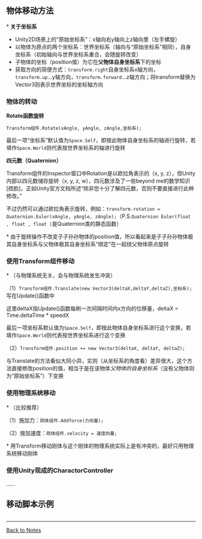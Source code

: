## 物体移动方法 

\* **关于坐标系** 

- Unity2D场景上的“原始坐标系”：x轴向右y轴向上z轴向里（左手螺旋）
- 以物体为原点的两个坐标系：世界坐标系（轴向与“原始坐标系”相同），自身坐标系（初始轴向与世界坐标系重合，会随旋转改变）
- 子物体的坐标（position值）为它在**父物体自身坐标系**下的坐标 
- 获取方向的简便方式：`transform.right`自身坐标系x轴方向，`transform.up`...y轴方向，`transform.forward`...z轴方向；将transform替换为Vector3则表示世界坐标的坐标轴方向
  
### 物体的转动

**Rotate函数旋转** 

`Transform组件.Rotate(xAngle, yAngle, zAngle,坐标系);` 

最后一项“坐标系”默认值为`Space.Self`，即按此物体自身坐标系的轴进行旋转，若填作`Space.World`则代表按世界坐标系的轴进行旋转 

**四元数（Quaternion）** 

Transform组件的Inspector窗口中Rotation是以欧拉角表示的（x, y, z），但Unity内部以四元数储存旋转（x, y, z, w），四元数涉及了一些beyond me的数学知识\[捂脸\]，正如Unity官方文档所述“除非您十分了解四元数，否则不要直接进行此种修改。” 

不过仍然可以通过欧拉角表示旋转，例如：`transform.rotation = Quaternion.Euler(xAngle, yAngle, zAngle);`（P.S.`Quaternion Euler(float , float , float )`是Quaternion类的静态函数）

\* 由于旋转操作不改变子子孙孙物体的position值，所以看起来是子子孙孙物体极其自身坐标系与父物体极其自身坐标系“绑定”在一起绕父物体原点旋转

### 使用Transform组件移动

\* （与物理系统无关，会与物理系统发生冲突） 

（1）`Transform组件.Translate(new Vector3(deltaX,deltaY,deltaZ),坐标系);`写在Update()函数中 

这里deltaX指Update()函数每刷一次间隔时间内x方向的位移量，deltaX = Time.deltaTime * speedX 

最后一项坐标系默认值为`Space.Self`，即按此物体自身坐标系进行这个变换，若填作`Space.World`则代表按世界坐标系进行这个变换 

（2）`Transform组件.position += new Vector3(deltaX, deltaY, deltaZ);` 

与Translate的方法看似大同小异，实则（从坐标系的角度看）差异很大，这个方法直接修改position的值，相当于是在该物体*父物体的自身坐标系*（没有父物体则为“原始坐标系”）下变换

### 使用物理系统移动

\* （比较推荐） 

（1）施加力：`刚体组件.Addforce(力向量);` 

（2）施加速度：`刚体组件.velocity = 速度向量;` 

\* 用Transform移动刚体与这个刚体的物理系统实际上是有冲突的，最好只用物理系统移动刚体 

### 使用Unity现成的CharactorController 

…… 

## 移动脚本示例 

```C#

```

---
[Back to Notes](https://github.com/Vincent-zz/Unity/blob/main/UnityNotes.md)